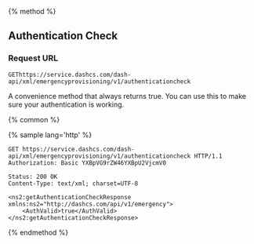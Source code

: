 {% method %}

## Authentication Check

### Request URL

<code class="get">GET</code>`https://service.dashcs.com/dash-api/xml/emergencyprovisioning/v1/authenticationcheck`

A convenience method that always returns true. You can use this to make sure your authentication is working.  

{% common %}

{% sample lang='http' %}

```http
GET https://service.dashcs.com/dash-api/xml/emergencyprovisioning/v1/authenticationcheck HTTP/1.1
Authorization: Basic YXBpVG9rZW46YXBpU2VjcmV0
```

```http
Status: 200 OK
Content-Type: text/xml; charset=UTF-8

<ns2:getAuthenticationCheckResponse xmlns:ns2="http://dashcs.com/api/v1/emergency">
    <AuthValid>true</AuthValid>
</ns2:getAuthenticationCheckResponse>
```

{% endmethod %}
